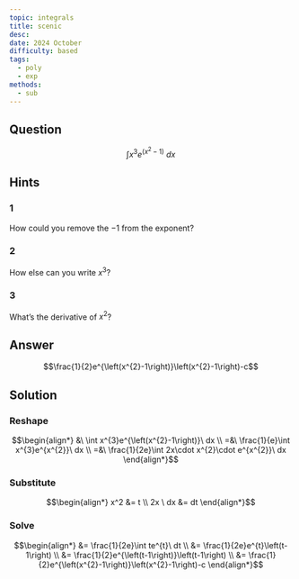 ```yaml
---
topic: integrals
title: scenic
desc: 
date: 2024 October
difficulty: based
tags:
  - poly
  - exp
methods:
  - sub
---
```



## Question
```math
\int x^{3}e^{\left(x^{2}-1\right)}\ dx
```


## Hints

### 1
How could you remove the $-1$ from the exponent?

### 2
How else can you write $x^3$?

### 3
What’s the derivative of $x^2$?


## Answer
```math
\frac{1}{2}e^{\left(x^{2}-1\right)}\left(x^{2}-1\right)-c
```


## Solution

### Reshape
```math
\begin{align*}
  &\ \int x^{3}e^{\left(x^{2}-1\right)}\ dx
  \\ =&\ \frac{1}{e}\int x^{3}e^{x^{2}}\ dx
  \\ =&\ \frac{1}{2e}\int 2x\cdot x^{2}\cdot e^{x^{2}}\ dx
\end{align*}
```

### Substitute
```math
\begin{align*}
  x^2 &= t
  \\ 2x \ dx &= dt
\end{align*}
```

### Solve
```math
\begin{align*}
  &= \frac{1}{2e}\int te^{t}\ dt
  \\ &= \frac{1}{2e}e^{t}\left(t-1\right)
  \\ &= \frac{1}{2}e^{\left(t-1\right)}\left(t-1\right)
  \\ &= \frac{1}{2}e^{\left(x^{2}-1\right)}\left(x^{2}-1\right)-c
\end{align*}
```
